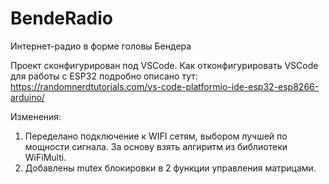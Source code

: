 # BendeRadio
 Интернет-радио в форме головы Бендера

Проект сконфигурирован под VSCode. Как отконфигурировать VSCode для работы с ESP32 подробно описано тут:
https://randomnerdtutorials.com/vs-code-platformio-ide-esp32-esp8266-arduino/

Изменения:
1) Переделано подключение к WIFI сетям, выбором лучшей по мощности сигнала. За основу взять алгиритм из библиотеки
WiFiMulti.
2) Добавлены mutex блокировки в 2 функции управления матрицами.